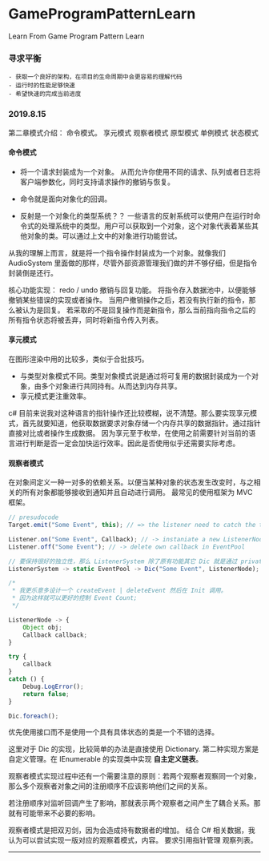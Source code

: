 # GameProgramPatternLearn
Learn From Game Program Pattern Learn



### 寻求平衡
    - 获取一个良好的架构，在项目的生命周期中会更容易的理解代码
    - 运行时的性能足够快速
    - 希望快速的完成当前进度

### 2019.8.15
第二章模式介绍：
命令模式。
享元模式
观察者模式
原型模式
单例模式
状态模式


#### 命令模式
- 将一个请求封装成为一个对象。
从而允许你使用不同的请求、队列或者日志将客户端参数化，同时支持请求操作的撤销与恢复。
- 命令就是面向对象化的回调。

- 反射是一个对象化的类型系统？？
一些语言的反射系统可以使用户在运行时命令式的处理系统中的类型。用户可以获取到一个对象，这个对象代表着某些其他对象的类。可以通过上文中的对象进行功能尝试。

从我的理解上而言，就是将一个指令操作封装成为一个对象。就像我们 AudioSystem 里面做的那样，尽管外部资源管理我们做的并不够仔细，但是指令封装倒是还行。

核心功能实现： redo / undo 撤销与回复功能。
将指令存入数据池中，以便能够撤销某些错误的实现或者操作。
当用户撤销操作之后，若没有执行新的指令，那么被认为是回复。
若采取的不是回复操作而是新指令，那么当前指向指令之后的所有指令状态将被丢弃，同时将新指令传入列表。



#### 享元模式
在图形渲染中用的比较多，类似于合批技巧。

- 与类型对象模式不同。类型对象模式说是通过将可复用的数据封装成为一个对象，由多个对象进行共同持有。从而达到内存共享。
- 享元模式更注重效率。

c# 目前来说我对这种语言的指针操作还比较模糊，说不清楚。那么要实现享元模式，首先就要知道，他获取数据要求对象存储一个内存共享的数据指针。通过指针直接对比或者操作生成数据。
因为享元至于枚举，在使用之前需要针对当前的语言进行判断是否一定会加快运行效率。因此是否使用似乎还需要实际考虑。

#### 观察者模式
在对象间定义一种一对多的依赖关系。以便当某种对象的状态发生改变时，与之相关的所有对象都能够接收到通知并且自动进行调用。
最常见的使用框架为 MVC 框架。

``` js
// presudocode
Target.emit("Some Event", this); // => the listener need to catch the target

Listener.on("Some Event", Callback); // -> instaniate a new ListenerNode to Dic.
Listener.off("Some Event"); // -> delete own callback in EventPool

// 要保持很好的独立性，那么 ListenerSystem 除了原有功能其它 Dic 就是通过 private 封锁在 class 内。
ListenerSystem -> static EventPool -> Dic("Some Event", ListenerNode); 

/*
 * 我更乐意多设计一个 createEvent | deleteEvent 然后在 Init 调用。
 * 因为这样就可以更好的控制 Event Count;
 */

ListenerNode -> {
    Object obj;
    Callback callback;
}

try {
    callback
}
catch () {
    Debug.LogError();
    return false;
}

Dic.foreach();
```


优先使用接口而不是使用一个具有具体状态的类是一个不错的选择。

这里对于 Dic 的实现，比较简单的办法是直接使用 Dictionary.
第二种实现方案是自定义管理。在 IEnumerable 的实现类中实现 __自主定义链表__。

观察者模式实现过程中还有一个需要注意的原则：若两个观察者观察同一个对象，那么多个观察者对象之间的注册顺序不应该影响他们之间的关系。

若注册顺序对监听回调产生了影响，那就表示两个观察者之间产生了耦合关系。那就有可能带来不必要的影响。

观察者模式是把双刃剑，因为会造成持有数据者的增加。
结合 C# 相关数据，我认为可以尝试实现一版对应的观察着模式，内容。
要求引用指针管理 观察列表。

------------------------------------------------------------